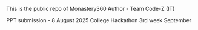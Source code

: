 This is the public repo of Monastery360
Author - Team Code-Z (IT)

PPT submission - 8 August 2025 
College Hackathon 3rd week September